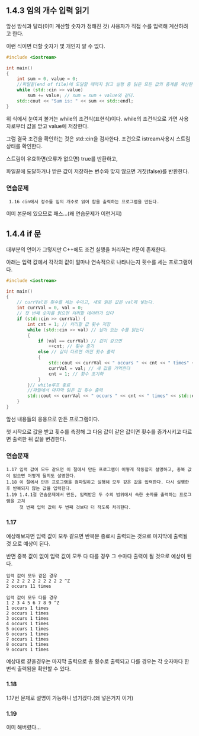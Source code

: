 ## 1.4.3 임의 개수 입력 읽기
앞선 방식과 달리(이미 계산할 숫자가 정해진 것) 사용자가 직접 수를 입력해 계산하려고 한다.

이런 식이면 더할 숫자가 몇 개인지 알 수 없다.

```c++
#include <iostream>

int main()
{
	int sum = 0, value = 0;
	//파일끝(end of file)에 도달할 때까지 읽고 실행 중 읽은 모든 값의 총계를 계산한다.
	while (std::cin >> value)
		sum += value; // sum = sum + value와 같다.
	std::cout << "Sum is: " << sum << std::endl;
}
```

위 식에서 눈여겨 볼거는 while의 조건식(표현식)이다. while의 조건식으로 가면 사용자로부터 값을 받고 value에 저장한다.

그럼 결국 조건을 확인하는 것은 std::cin을 검사한다. 조건으로 istream사용시 스트림 상태를 확인한다.

스트림이 유효하면(오류가 없으면) true를 반환하고,

파일끝에 도달하거나 받은 값이 저장하는 변수와 맞지 않으면 거짓(false)를 반환한다.

### 연습문제
``` 1.16 cin에서 정수를 임의 개수로 읽어 합을 출력하는 프로그램을 만든다.```

이미 본문에 있으므로 패스...(왜 연습문제가 이런거지)

## 1.4.4 if 문
대부분의 언어가 그렇지만 C++에도 조건 실행을 처리하는 if문이 존재한다.

아래는 입력 값에서 각각의 값이 얼마나 연속적으로 나타나는지 횟수를 세는 프로그램이다.
```c++
#include <iostream>

int main()
{
	// currVal은 횟수를 세는 수이고, 새로 읽은 값은 val에 넣는다.
	int currVal = 0, val = 0;
	// 첫 번째 숫자를 읽으면 처리할 데이터가 있다
	if (std::cin >> currVal) {
		int cnt = 1; // 처리할 값 횟수 저장
		while (std::cin >> val) // 남아 있는 수를 읽는다
		{
			if (val == currVal) // 값이 같으면
				++cnt; // 횟수 증가
			else // 값이 다르면 이전 횟수 출력
			{
				std::cout << currVal << " occurs " << cnt << " times" << std::endl;
				currVal = val; // 새 값을 기억한다
				cnt = 1; // 횟수 초기화
			}
		}// while루프 종료
		//파일에서 마지막 읽은 값 횟수 출력
		std::cout << currVal << " occurs " << cnt << " times" << std::endl;
	}
}
```
앞선 내용들의 응용으로 만든 프로그램이다.

첫 시작으로 값을 받고 횟수를 측정해 그 다음 값이 같은 값이면 횟수를 증가시키고 다르면 출력한 뒤 값을 변경한다.

### 연습문재
```
1.17 입력 값이 모두 같으면 이 절에서 만든 프로그램이 어떻게 작동할지 설명하고, 중복 값이 없으면 어떻게 될지도 설명한다.
1.18 이 절에서 만든 프로그램을 컴파일하고 실행해 모두 같은 값을 입력한다. 다시 실행한 후 반복되지 않는 값을 입력한다.
1.19 1.4.1절 연습문제에서 만든, 입력받은 두 수의 범위에서 속한 숫자를 출력하는 프로그램을 고쳐
     첫 번째 입력 값이 두 번째 것보다 더 작도록 처리한다.
```
### 1.17
예상해보자면 입력 값이 모두 같으면 반복문 종료시 출력되는 것으로 마지막에 출력될 것 으로 예상이 된다.

반면 중복 값이 없이 입력 값이 모두 다 다를 경우 그 수마다 출력이 될 것으로 예상이 된다.
```
입력 값이 모두 같은 경우
2 2 2 2 2 2 2 2 2 2 2 ^Z
2 occurs 11 times
```
```
입력 값이 모두 다를 경우
1 2 3 4 5 6 7 8 9 ^Z
1 occurs 1 times
2 occurs 1 times
3 occurs 1 times
4 occurs 1 times
5 occurs 1 times
6 occurs 1 times
7 occurs 1 times
8 occurs 1 times
9 occurs 1 times
```
예상대로 같을경우는 마지막 출력으로 총 횟수로 출력되고 다를 경우는 각 숫자마다 한번씩 출력됨을 확인할 수 있다.

### 1.18
1.17번 문제로 설명이 가능하니 넘기겠다.(왜 넣은거지 이거)

### 1.19
이미 해버렸다...
